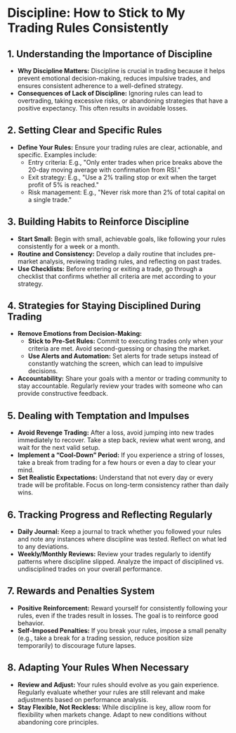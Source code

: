 # Discipline: How to Stick to My Trading Rules Consistently

## 1. **Understanding the Importance of Discipline**

- **Why Discipline Matters:** Discipline is crucial in trading because it helps prevent emotional decision-making, reduces impulsive trades, and ensures consistent adherence to a well-defined strategy.
- **Consequences of Lack of Discipline:** Ignoring rules can lead to overtrading, taking excessive risks, or abandoning strategies that have a positive expectancy. This often results in avoidable losses.

## 2. **Setting Clear and Specific Rules**

- **Define Your Rules:** Ensure your trading rules are clear, actionable, and specific. Examples include:
  - Entry criteria: E.g., "Only enter trades when price breaks above the 20-day moving average with confirmation from RSI."
  - Exit strategy: E.g., "Use a 2% trailing stop or exit when the target profit of 5% is reached."
  - Risk management: E.g., "Never risk more than 2% of total capital on a single trade."

## 3. **Building Habits to Reinforce Discipline**

- **Start Small:** Begin with small, achievable goals, like following your rules consistently for a week or a month.
- **Routine and Consistency:** Develop a daily routine that includes pre-market analysis, reviewing trading rules, and reflecting on past trades.
- **Use Checklists:** Before entering or exiting a trade, go through a checklist that confirms whether all criteria are met according to your strategy.

## 4. **Strategies for Staying Disciplined During Trading**

- **Remove Emotions from Decision-Making:**
  - **Stick to Pre-Set Rules:** Commit to executing trades only when your criteria are met. Avoid second-guessing or chasing the market.
  - **Use Alerts and Automation:** Set alerts for trade setups instead of constantly watching the screen, which can lead to impulsive decisions.
- **Accountability:** Share your goals with a mentor or trading community to stay accountable. Regularly review your trades with someone who can provide constructive feedback.

## 5. **Dealing with Temptation and Impulses**

- **Avoid Revenge Trading:** After a loss, avoid jumping into new trades immediately to recover. Take a step back, review what went wrong, and wait for the next valid setup.
- **Implement a “Cool-Down” Period:** If you experience a string of losses, take a break from trading for a few hours or even a day to clear your mind.
- **Set Realistic Expectations:** Understand that not every day or every trade will be profitable. Focus on long-term consistency rather than daily wins.

## 6. **Tracking Progress and Reflecting Regularly**

- **Daily Journal:** Keep a journal to track whether you followed your rules and note any instances where discipline was tested. Reflect on what led to any deviations.
- **Weekly/Monthly Reviews:** Review your trades regularly to identify patterns where discipline slipped. Analyze the impact of disciplined vs. undisciplined trades on your overall performance.

## 7. **Rewards and Penalties System**

- **Positive Reinforcement:** Reward yourself for consistently following your rules, even if the trades result in losses. The goal is to reinforce good behavior.
- **Self-Imposed Penalties:** If you break your rules, impose a small penalty (e.g., take a break for a trading session, reduce position size temporarily) to discourage future lapses.

## 8. **Adapting Your Rules When Necessary**

- **Review and Adjust:** Your rules should evolve as you gain experience. Regularly evaluate whether your rules are still relevant and make adjustments based on performance analysis.
- **Stay Flexible, Not Reckless:** While discipline is key, allow room for flexibility when markets change. Adapt to new conditions without abandoning core principles.
